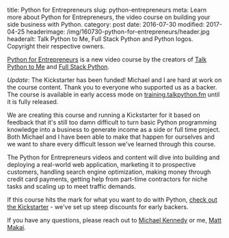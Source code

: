 title: Python for Entrepreneurs
slug: python-entrepreneurs
meta: Learn more about Python for Entrepreneurs, the video course on building your side business with Python.
category: post
date: 2016-07-30
modified: 2017-04-25
headerimage: /img/160730-python-for-entrepreneurs/header.jpg
headeralt: Talk Python to Me, Full Stack Python and Python logos. Copyright their respective owners.


[Python for Entrepreneurs](https://www.kickstarter.com/projects/mikeckennedy/python-for-entrepreneurs-video-course)
is a new video course by the creators of 
[Talk Python to Me](https://talkpython.fm/) and 
[Full Stack Python](https://fullstackpython.com/).

*Update*: The Kickstarter has been funded! Michael and I are hard 
at work on the course content. Thank you to everyone who supported 
us as a backer. The course is available in early access mode on
[training.talkpython.fm](https://training.talkpython.fm) until it
is fully released.

We are creating this course and running a Kickstarter for it based on 
feedback that it's still too damn difficult to turn basic Python programming 
knowledge into a business to generate income as a side or full time project. 
Both Michael and I have been able to make that happen for ourselves and we 
want to share every difficult lesson we've learned through this course.

The Python for Entrepreneurs videos and content will dive into building 
and deploying a real-world web application, marketing it to prospective 
customers, handling search engine optimization, making money through credit 
card payments, getting help from part-time contractors for niche tasks and 
scaling up to meet traffic demands.

If this course hits the mark for what you want to do with Python,
[check out the Kickstarter](https://www.kickstarter.com/projects/mikeckennedy/python-for-entrepreneurs-video-course) - we've 
set up steep discounts for early backers.

If you have any questions, please reach out to 
[Michael Kennedy](https://twitter.com/mkennedy) 
or me, [Matt Makai](https://twitter.com/mattmakai).
